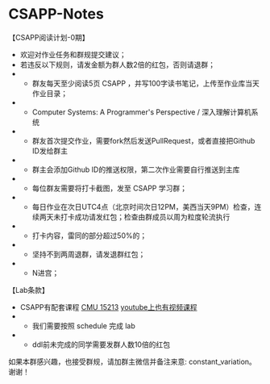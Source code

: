 # CSAPP-Notes 
【CSAPP阅读计划-0期】

- 欢迎对作业任务和群规提交建议；
- 若违反以下规则，请发金额为群人数2倍的红包，否则请退群；
- - 群友每天至少阅读5页 CSAPP ，并写100字读书笔记，上传至作业库当天作业目录；
- - Computer Systems: A Programmer's Perspective / 深入理解计算机系统
- - 群友首次提交作业，需要fork然后发送PullRequest，或者直接把Github ID发给群主
- - 群主会添加Github ID的推送权限，第二次作业需要自行推送到主库
- - 每位群友需要将打卡截图，发至 CSAPP 学习群；
- - 每日作业在次日UTC4点（北京时间次日12PM，美西当天9PM）检查，连续两天未打卡成功请发红包；检查由群成员以周为粒度轮流执行
- - 打卡内容，雷同的部分超过50%的；
- - 坚持不到两周退群，请发退群红包；
- - N进宫；

【Lab条款】
- CSAPP有配套课程 [CMU 15213](https://www.cs.cmu.edu/afs/cs/academic/class/15213-f15/www/schedule.html) [youtube上也有视频课程](https://www.youtube.com/playlist?list=PLcQU3vbfgCc9sVAiHf5761UUApjZ3ZD3x)
- - 我们需要按照 schedule 完成 lab
- - ddl前未完成的同学需要发群人数10倍的红包

如果本群感兴趣，也接受群规，请加群主微信并备注来意: constant_variation。谢谢！
